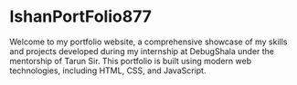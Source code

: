 # IshanPortFolio877
Welcome to my portfolio website, a comprehensive showcase of my skills and projects developed during my internship at DebugShala under the mentorship of Tarun Sir. This portfolio is built using modern web technologies, including HTML, CSS, and JavaScript.  
